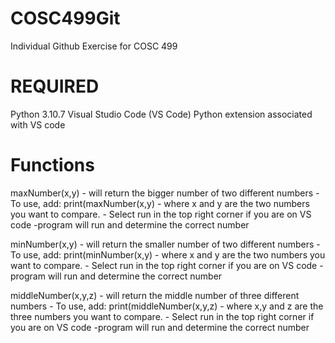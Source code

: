 # COSC499Git


Individual Github Exercise for COSC 499


# REQUIRED
Python 3.10.7
Visual Studio Code (VS Code)
Python extension associated with VS code

# Functions
maxNumber(x,y)
    - will return the bigger number of two different numbers
    - To use, add: print(maxNumber(x,y) 
            - where x and y are the two numbers you want to compare. 
    - Select run in the top right corner if you are on VS code
    -program will run and determine the correct number
    
minNumber(x,y)
    - will return the smaller number of two different numbers
    - To use, add: print(minNumber(x,y) 
            - where x and y are the two numbers you want to compare. 
    - Select run in the top right corner if you are on VS code
    -program will run and determine the correct number
    
middleNumber(x,y,z)
    - will return the middle number of three different numbers
    - To use, add: print(middleNumber(x,y,z) 
            - where x,y and z are the three numbers you want to compare. 
    - Select run in the top right corner if you are on VS code
    -program will run and determine the correct number
   
